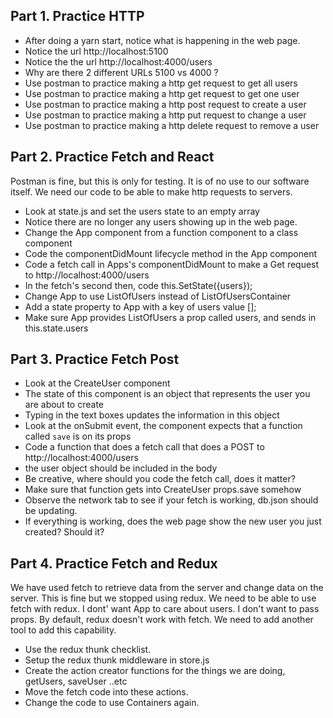 

## Part 1. Practice HTTP

* After doing a yarn start, notice what is happening in the web page. 
* Notice the url http://localhost:5100
* Notice the the url http://localhost:4000/users
* Why are there 2 different URLs 5100 vs 4000 ?
* Use postman to practice making a http get request to get all users
* Use postman to practice making a http get request to get one user
* Use postman to practice making a http post request to create a user
* Use postman to practice making a http put request to change a user
* Use postman to practice making a http delete request to remove a user


## Part 2. Practice Fetch and React
Postman is fine, but this is only for testing. It is of no use to our software itself. We need our code to be able to make http requests to servers.

* Look at state.js and set the users state to an empty array 
* Notice there are no longer any users showing up in the web page.
* Change the App component from a function component to a class component
* Code the componentDidMount lifecycle method in the App component
* Code a fetch call in Apps's componentDidMount to make a Get request to http://localhost:4000/users
* In the fetch's second then, code this.SetState({users});
* Change App to use ListOfUsers instead of ListOfUsersContainer
* Add a state property to App with a key of users value [];
* Make sure App provides ListOfUsers a prop called users, and sends in this.state.users

## Part 3. Practice Fetch Post
* Look at the CreateUser component
* The state of this component is an object that represents the user you are about to create
* Typing in the text boxes updates the information in this object
* Look at the onSubmit event, the component expects that a function called `save` is on its props
* Code a function that does a fetch call that does a POST to http://localhost:4000/users
* the user object should be included in the body
* Be creative, where should you code the fetch call, does it matter?
* Make sure that function gets into CreateUser props.save somehow
* Observe the network tab to see if your fetch is working, db.json should be updating.
* If everything is working, does the web page show the new user you just created? Should it?

## Part 4. Practice Fetch and Redux
We have used fetch to retrieve data from the server and change data on the server. This is fine but we stopped using redux. We need to be able to use fetch with redux. I dont' want App to care about users. I don't want to pass props. By default, redux doesn't work with fetch. We need to add another tool to add this capability. 
* Use the redux thunk checklist.
* Setup the redux thunk middleware in store.js
* Create the action creator functions for the things we are doing, getUsers, saveUser ..etc
* Move the fetch code into these actions.
* Change the code to use Containers again.